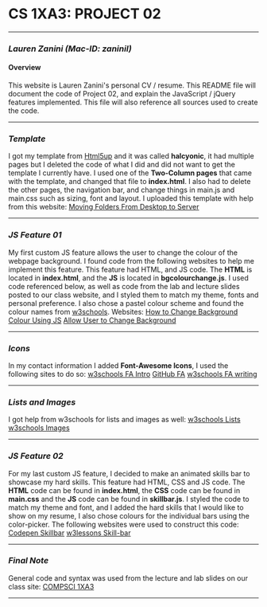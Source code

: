 # CS 1XA3: PROJECT 02
---
### *Lauren Zanini (Mac-ID: zaninil)*
#### Overview
This website is Lauren Zanini's personal CV / resume. This README file will document the code of Project 02, and explain the JavaScript / jQuery features implemented. This file will also reference all sources used to create the code.

---
### *Template*
I got my template from [Html5up](https://html5up.net/) and it was called **halcyonic**, it had multiple pages but I deleted the code of what I did and did not want to get the template I currently have. I used one of the **Two-Column pages** that came with the template, and changed that file to **index.html**. I also had to delete the other pages, the navigation bar, and change things in main.js and main.css such as sizing, font and layout. I uploaded this template with help from this website: [Moving Folders From Desktop to Server](https://stackoverflow.com/questions/591498/moving-a-folder-from-desktop-to-the-server)

---
### *JS Feature 01*
My first custom JS feature allows the user to change the colour of the webpage background. I found code from the following websites to help me implement this feature. This feature had HTML, and JS code. The **HTML** is located in **index.html**, and the **JS** is located in **bgcolourchange.js**. I used code referenced below, as well as code from the lab and lecture slides posted to our class website, and I styled them to match my theme, fonts and personal preference. I also chose a pastel colour scheme and found the colour names from [w3schools](https://www.w3schools.com/colors/colors_hex.asp). 
Websites:
[How to Change Background Colour Using JS](https://www.tutorialrepublic.com/faq/how-to-change-the-background-color-of-a-web-page-using-javascript.php)
[Allow User to Change Background](https://stackoverflow.com/questions/53787686/allow-user-to-change-background-colour-in-javascript)

---
### *Icons*
In my contact information I added **Font-Awesome Icons**, I used the following sites to do so:
[w3schools FA Intro](https://www.w3schools.com/icons/fontawesome_icons_intro.asp)
[GitHub FA](https://github.com/FortAwesome/Font-Awesome/issues/11946)
[w3schools FA writing](https://www.w3schools.com/icons/fontawesome5_icons_writing.asp)

---
### *Lists and Images*
I got help from w3schools for lists and images as well:
[w3schools  Lists](https://www.w3schools.com/html/html_lists.asp)
[w3schools Images](https://www.w3schools.com/html/html_images.asp)

---
### *JS Feature 02*
For my last custom JS feature, I decided to make an animated skills bar to showcase my hard skills. This feature had HTML, CSS and JS code. The **HTML** code can be found in **index.html**, the **CSS** code can be found in **main.css** and the **JS** code can be found in **skillbar.js**. I styled the code to match my theme and font, and I added the hard skills that I would like to show on my resume, I also chose colours for the individual bars using the color-picker. The following websites were used to construct this code:
[Codepen Skillbar](https://codepen.io/tamak/pen/hzEer)
[w3lessons Skill-bar](https://w3lessons.info/skill-bar-with-jquery-css3/)

---
### *Final Note*
General code and syntax was used from the lecture and lab slides on our class site:
[COMPSCI 1XA3](https://mac1xa3.ca/)

---

